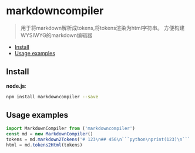# markdowncompiler

> 用于将markdown解析成tokens,将tokens渲染为html字符串。
> 方便构建WYSIWYG的markdown编辑器

- [Install](#install)
- [Usage examples](#usage-examples)


## Install

**node.js**:

```bash
npm install markdowncompiler --save
```


## Usage examples

```javascript
import MarkdownCompiler from ('markdowncompiler')
const md = new MarkdownCompiler()
tokens = md.markdown2Tokens('# 123\n## 456\n```python\nprint(123)\n```')
html = md.tokens2Html(tokens)
```
